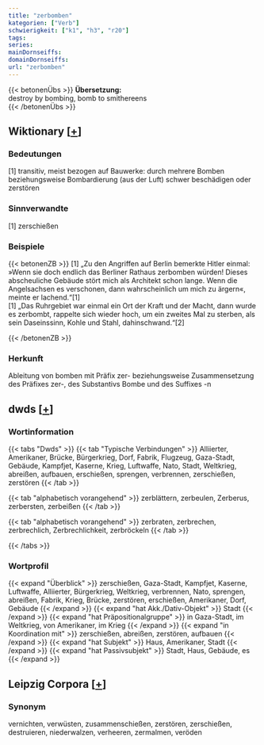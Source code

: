 ```yaml
---
title: "zerbomben"
kategorien: ["Verb"]
schwierigkeit: ["k1", "h3", "r20"]
tags:
series:
mainDornseiffs:
domainDornseiffs:
url: "zerbomben"
---
```


{{< betonenÜbs >}}
**Übersetzung:**  
destroy by bombing, bomb to smithereens  
{{< /betonenÜbs >}}

## Wiktionary [[+](https://de.wiktionary.org/wiki/zerbomben)]

### Bedeutungen
[1] transitiv, meist bezogen auf Bauwerke: durch mehrere Bomben beziehungsweise Bombardierung (aus der Luft) schwer beschädigen oder zerstören  

### Sinnverwandte
[1] zerschießen  

### Beispiele
{{< betonenZB >}}
[1] „Zu den Angriffen auf Berlin bemerkte Hitler einmal: »Wenn sie doch endlich das Berliner Rathaus zerbomben würden! Dieses abscheuliche Gebäude stört mich als Architekt schon lange. Wenn die Angelsachsen es verschonen, dann wahrscheinlich um mich zu ärgern«, meinte er lachend.“[1]  
[1] „Das Ruhrgebiet war einmal ein Ort der Kraft und der Macht, dann wurde es zerbombt, rappelte sich wieder hoch, um ein zweites Mal zu sterben, als sein Daseinssinn, Kohle und Stahl, dahinschwand.“[2]  

{{< /betonenZB >}}
### Herkunft
Ableitung von bomben mit Präfix zer- beziehungsweise Zusammensetzung des Präfixes zer-, des Substantivs Bombe und des Suffixes -n  



## dwds [[+](https://www.dwds.de/wb/zerbomben)]

### Wortinformation
{{< tabs "Dwds" >}}
{{< tab "Typische Verbindungen" >}}
Alliierter, Amerikaner, Brücke, Bürgerkrieg, Dorf, Fabrik, Flugzeug, Gaza-Stadt, Gebäude, Kampfjet, Kaserne, Krieg, Luftwaffe, Nato, Stadt, Weltkrieg, abreißen, aufbauen, erschießen, sprengen, verbrennen, zerschießen, zerstören
{{< /tab >}}

{{< tab "alphabetisch vorangehend" >}}
zerblättern, zerbeulen, Zerberus, zerbersten, zerbeißen
{{< /tab >}}

{{< tab "alphabetisch vorangehend" >}}
zerbraten, zerbrechen, zerbrechlich, Zerbrechlichkeit, zerbröckeln
{{< /tab >}}

{{< /tabs >}}

### Wortprofil
{{< expand "Überblick" >}} zerschießen, Gaza-Stadt, Kampfjet, Kaserne, Luftwaffe, Alliierter, Bürgerkrieg, Weltkrieg, verbrennen, Nato, sprengen, abreißen, Fabrik, Krieg, Brücke, zerstören, erschießen, Amerikaner, Dorf, Gebäude {{< /expand >}}
{{< expand "hat Akk./Dativ-Objekt" >}} Stadt {{< /expand >}}
{{< expand "hat Präpositionalgruppe" >}} in Gaza-Stadt, im Weltkrieg, von Amerikaner, im Krieg {{< /expand >}}
{{< expand "in Koordination mit" >}} zerschießen, abreißen, zerstören, aufbauen {{< /expand >}}
{{< expand "hat Subjekt" >}} Haus, Amerikaner, Stadt {{< /expand >}}
{{< expand "hat Passivsubjekt" >}} Stadt, Haus, Gebäude, es {{< /expand >}}

## Leipzig Corpora [[+](https://corpora.uni-leipzig.de/en/res?word=zerbomben&corpusId=deu_newscrawl-public_2018)]


### Synonym
vernichten, verwüsten, zusammenschießen, zerstören, zerschießen, destruieren, niederwalzen, verheeren, zermalmen, veröden


